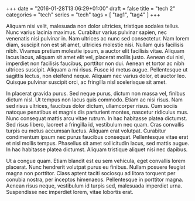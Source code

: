 +++
date = "2016-01-28T13:06:29+01:00"
draft = false
title = "tech 2"
categories = "tech"
series = "tech"
tags = [ "tag1", "tag4" ]
+++

Aliquam nisi velit, malesuada non dolor ultricies, tristique sodales tellus. Nunc varius lacinia maximus. Curabitur varius pulvinar sapien, nec venenatis nisi pulvinar in. Nam ultrices ac nunc sed consectetur. Nam lorem diam, suscipit non est sit amet, ultricies molestie nisi. Nullam quis facilisis nibh. Vivamus pretium molestie ipsum, a auctor elit facilisis vitae. Aliquam lacus lacus, aliquam sit amet elit vel, placerat mollis justo. Aenean dui nisl, imperdiet non facilisis faucibus, porttitor non dui. Aenean et tortor ac nibh ultrices suscipit. Aliquam a mi risus. Fusce id metus augue. Pellentesque ut sagittis lectus, non eleifend neque. Aliquam nec varius dolor, et auctor leo. Quisque pulvinar suscipit orci, ac fringilla nisl scelerisque sit amet.

In placerat gravida purus. Sed neque purus, dictum non massa vel, finibus dictum nisl. Ut tempus non lacus quis commodo. Etiam ac nisi risus. Nam sed risus ultrices, faucibus dolor dictum, ullamcorper risus. Cum sociis natoque penatibus et magnis dis parturient montes, nascetur ridiculus mus. Nunc consequat mattis arcu vitae rutrum. In hac habitasse platea dictumst. Sed risus libero, laoreet a fringilla id, vestibulum nec quam. Cras convallis turpis eu metus accumsan luctus. Aliquam erat volutpat. Curabitur condimentum ipsum nec purus faucibus consequat. Pellentesque vitae erat et nisl mollis tempus. Phasellus sit amet sollicitudin lacus, sed mattis augue. In hac habitasse platea dictumst. Aliquam tristique aliquet nisi nec dapibus.

Ut a congue quam. Etiam blandit est eu sem vehicula, eget convallis lorem placerat. Nunc hendrerit volutpat purus eu finibus. Nullam posuere feugiat magna non porttitor. Class aptent taciti sociosqu ad litora torquent per conubia nostra, per inceptos himenaeos. Pellentesque in porttitor magna. Aenean risus neque, vestibulum id turpis sed, malesuada imperdiet urna. Suspendisse nec imperdiet lorem, vitae lobortis erat.

